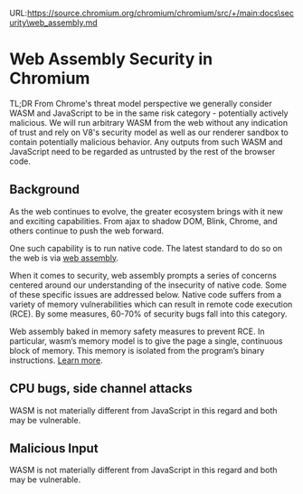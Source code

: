 URL:https://source.chromium.org/chromium/chromium/src/+/main:docs\security\web_assembly.md
# Web Assembly Security in Chromium

TL;DR
From Chrome's threat model perspective we generally consider WASM and JavaScript
to be in the same risk category - potentially actively malicious. We will run
arbitrary WASM from the web without any indication of trust and rely on V8's
security model as well as our renderer sandbox to contain potentially malicious
behavior. Any outputs from such WASM and JavaScript need to be regarded as
untrusted by the rest of the browser code.

## Background

As the web continues to evolve, the greater ecosystem brings with it new and
exciting capabilities. From ajax to shadow DOM, Blink, Chrome, and others
continue to push the web forward.

One such capability is to run native code. The latest standard to do so on the
web is via [web assembly](https://webassembly.org/).

When it comes to security, web assembly prompts a series of concerns centered
around our understanding of the insecurity of native code. Some of these
specific issues are addressed below. Native code suffers from a
variety of memory vulnerabilities which can result in remote code execution
(RCE). By some measures, 60-70% of security bugs fall into this category.

Web assembly baked in memory safety measures to prevent RCE. In particular,
wasm’s memory model is to give the page a single, continuous block of
memory. This memory is isolated from the program’s binary instructions. [Learn
more](https://webassembly.org/docs/security/).

## CPU bugs, side channel attacks

WASM is not materially different from JavaScript in this regard and both may be
vulnerable.

## Malicious Input

WASM is not materially different from JavaScript in this regard and both may be
vulnerable.
